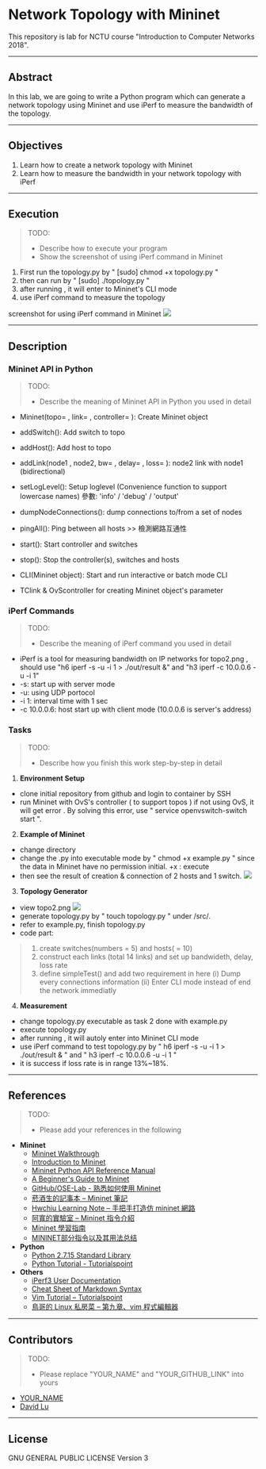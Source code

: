 # Network Topology with Mininet

This repository is lab for NCTU course "Introduction to Computer Networks 2018".

---
## Abstract

In this lab, we are going to write a Python program which can generate a network topology using Mininet and use iPerf to measure the bandwidth of the topology.

---
## Objectives

1. Learn how to create a network topology with Mininet
2. Learn how to measure the bandwidth in your network topology with iPerf

---
## Execution

> TODO: 
> * Describe how to execute your program
> * Show the screenshot of using iPerf command in Mininet
1. First run the topology.py by " [sudo] chmod +x topology.py "
2. then can run by " [sudo] ./topology.py "
3. after running , it will enter to Mininet's CLI mode
4. use iPerf command to measure the topology 

screenshot for using iPerf command in Mininet
![](https://i.imgur.com/OUCCGq8.png)

---
## Description

### Mininet API in Python

> TODO:
> * Describe the meaning of Mininet API in Python you used in detail
* Mininet(topo=  , link=  , controller=  ): Create Mininet object

* addSwitch(): Add switch to topo
* addHost(): Add host to topo
* addLink(node1 , node2, bw=  , delay=  , loss=  ): node2 link with node1 (bidirectional)

* setLogLevel(): Setup loglevel (Convenience function to support lowercase names)
		 參數: 'info' / 'debug' / 'output'

* dumpNodeConnections(): dump connections to/from a set of nodes
* pingAll(): Ping between all hosts >> 檢測網路互通性

* start(): Start controller and switches
* stop(): Stop the controller(s), switches and hosts
* CLI(Mininet object): Start and run interactive or batch mode CLI

* TClink & OvScontroller for creating Mininet object's parameter
	

### iPerf Commands

> TODO:
> * Describe the meaning of iPerf command you used in detail

* iPerf is a tool for measuring bandwidth on IP networks
for topo2.png , should use "h6 iperf -s -u -i 1 > ./out/result &" and "h3 iperf -c 10.0.0.6 -u -i 1"
* -s: start up with server mode
* -u: using UDP portocol
* -i 1: interval time with 1 sec
* -c 10.0.0.6: host start up with client mode (10.0.0.6 is server's address) 

### Tasks

> TODO:
> * Describe how you finish this work step-by-step in detail

1. **Environment Setup**
 * clone initial repository from github and login to container by SSH
 * run Mininet with OvS's controller ( to support topos )
	if not using OvS, it will get error .
	By solving this error, use " service openvswitch-switch start ".


2. **Example of Mininet**
 * change directory 
 * change the .py into executable mode by " chmod +x example.py "
	since the data in Mininet have no permission initial.  +x : execute
 * then see the result of creation & connection of 2 hosts and 1 switch.
![](https://i.imgur.com/tWRPUTE.png)

3. **Topology Generator**
 * view topo2.png
![](https://i.imgur.com/mYxXc9R.png)
 * generate topology.py by " touch topology.py " under /src/.
 * refer to example.py, finish topology.py 
 * code part:
> 1. create switches(numbers = 5) and hosts( = 10)
> 2. construct each links (total 14 links) and set up bandwideth, delay, loss rate
> 3. define simpleTest() and add two requirement in here
		(i) Dump every connections information
		(ii) Enter CLI mode instead of end the network immediatly


4. **Measurement**
 * change topology.py executable as task 2 done with example.py
 * execute topology.py
 * after running , it will autoly enter into Mininet CLI mode 
 * use iPerf command to test topology.py by " h6 iperf -s -u -i 1 > ./out/result & " and " h3 iperf -c 10.0.0.6 -u -i 1 "
 * it is success if loss rate is in range 13%~18%.


---
## References

> TODO: 
> * Please add your references in the following

* **Mininet**
    * [Mininet Walkthrough](http://mininet.org/walkthrough/)
    * [Introduction to Mininet](https://github.com/mininet/mininet/wiki/Introduction-to-Mininet)
    * [Mininet Python API Reference Manual](http://mininet.org/api/annotated.html)
    * [A Beginner's Guide to Mininet](https://opensourceforu.com/2017/04/beginners-guide-mininet/)
    * [GitHub/OSE-Lab - 熟悉如何使用 Mininet](https://github.com/OSE-Lab/Learning-SDN/blob/master/Mininet/README.md)
    * [菸酒生的記事本 – Mininet 筆記](https://blog.laszlo.tw/?p=81)
    * [Hwchiu Learning Note – 手把手打造仿 mininet 網路](https://hwchiu.com/setup-mininet-like-environment.html)
    * [阿寬的實驗室 – Mininet 指令介紹](https://ting-kuan.blog/2017/11/09/%E3%80%90mininet%E6%8C%87%E4%BB%A4%E4%BB%8B%E7%B4%B9%E3%80%91/)
    * [Mininet 學習指南](https://www.sdnlab.com/11495.html)
    * [MININET部分指令以及其用法总结](https://wenku.baidu.com/view/c942ecb33186bceb19e8bbe8.html)
* **Python**
    * [Python 2.7.15 Standard Library](https://docs.python.org/2/library/index.html)
    * [Python Tutorial - Tutorialspoint](https://www.tutorialspoint.com/python/)
* **Others**
    * [iPerf3 User Documentation](https://iperf.fr/iperf-doc.php#3doc)
    * [Cheat Sheet of Markdown Syntax](https://www.markdownguide.org/cheat-sheet)
    * [Vim Tutorial – Tutorialspoint](https://www.tutorialspoint.com/vim/index.htm)
    * [鳥哥的 Linux 私房菜 – 第九章、vim 程式編輯器](http://linux.vbird.org/linux_basic/0310vi.php)

---
## Contributors

> TODO:
> * Please replace "YOUR_NAME" and "YOUR_GITHUB_LINK" into yours

* [YOUR_NAME](YOUR_GITHUB_LINK)
* [David Lu](https://github.com/yungshenglu)

---
## License

GNU GENERAL PUBLIC LICENSE Version 3
